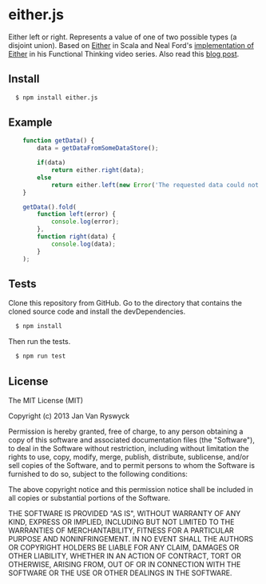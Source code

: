 # either.js

Either left or right. Represents a value of one of two possible types (a disjoint union). Based on [Either](http://www.scala-lang.org/api/2.9.3/scala/Either.html) in Scala and Neal Ford's [implementation of Either](https://github.com/nealford/NealFord_FunctionalThinkingVideo_Samples) in his Functional Thinking video series. Also read this [blog post](http://elegantcode.com/2013/12/05/either-js/).

## Install

``` bash
  $ npm install either.js
```

## Example

``` js
	function getData() {
		data = getDataFromSomeDataStore();

		if(data)
			return either.right(data);
		else
			return either.left(new Error('The requested data could not be found.'));
	}

	getData().fold(
		function left(error) {
			console.log(error);
		},
		function right(data) {
			console.log(data);
		}
	);
```

## Tests

Clone this repository from GitHub. Go to the directory that contains the cloned source code and install the devDependencies.

``` bash
  $ npm install
```

Then run the tests.

``` bash
  $ npm run test
```

## License

The MIT License (MIT)

Copyright (c) 2013 Jan Van Ryswyck

Permission is hereby granted, free of charge, to any person obtaining a copy of
this software and associated documentation files (the "Software"), to deal in
the Software without restriction, including without limitation the rights to
use, copy, modify, merge, publish, distribute, sublicense, and/or sell copies of
the Software, and to permit persons to whom the Software is furnished to do so,
subject to the following conditions:

The above copyright notice and this permission notice shall be included in all
copies or substantial portions of the Software.

THE SOFTWARE IS PROVIDED "AS IS", WITHOUT WARRANTY OF ANY KIND, EXPRESS OR
IMPLIED, INCLUDING BUT NOT LIMITED TO THE WARRANTIES OF MERCHANTABILITY, FITNESS
FOR A PARTICULAR PURPOSE AND NONINFRINGEMENT. IN NO EVENT SHALL THE AUTHORS OR
COPYRIGHT HOLDERS BE LIABLE FOR ANY CLAIM, DAMAGES OR OTHER LIABILITY, WHETHER
IN AN ACTION OF CONTRACT, TORT OR OTHERWISE, ARISING FROM, OUT OF OR IN
CONNECTION WITH THE SOFTWARE OR THE USE OR OTHER DEALINGS IN THE SOFTWARE.